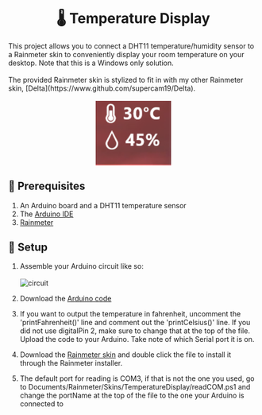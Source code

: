 <h1 style="text-align: center;">🌡 Temperature Display</h1>
This project allows you to connect a DHT11 temperature/humidity sensor to a Rainmeter skin to conveniently display your room temperature on your desktop. Note that this is a Windows only solution.
<br><br>
The provided Rainmeter skin is stylized to fit in with my other Rainmeter skin, [Delta](https://www.github.com/supercam19/Delta).
<br><br>
<img
    style="display: block;
            margin-left: auto;
            margin-right: auto;
            width: 30%;"
    src="screenshots/demo.png"
    alt="Demo Image">
</img>

## 📝 Prerequisites
1. An Arduino board and a DHT11 temperature sensor
2. The [Arduino IDE](https://www.arduino.cc/en/software)
3. [Rainmeter](https://www.rainmeter.net/)


## 🔌 Setup
1. Assemble your Arduino circuit like so:
<br><br>
![circuit](https://www.circuitgeeks.com/wp-content/uploads/2021/11/DHT11-Sensor-Module-with-Arduino-Circuit-Diagram.png)

2. Download the [Arduino code](https://github.com/supercam19/TemperatureDisplay/releases/latest)

3. If you want to output the temperature in fahrenheit, uncomment the 'printFahrenheit()' line and comment out the 'printCelsius()' line. If you did not use digitalPin 2, make sure to change that at the top of the file. Upload the code to your Arduino. Take note of which Serial port it is on.
4. Download the [Rainmeter skin](https://github.com/supercam19/TemperatureDisplay/releases/latest) and double click the file to install it through the Rainmeter installer.

5. The default port for reading is COM3, if that is not the one you used, go to Documents/Rainmeter/Skins/TemperatureDisplay/readCOM.ps1 and change the portName at the top of the file to the one your Arduino is connected to